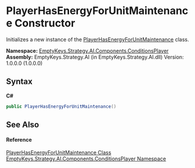 # PlayerHasEnergyForUnitMaintenance Constructor 
 

Initializes a new instance of the <a href="T_EmptyKeys_Strategy_AI_Components_ConditionsPlayer_PlayerHasEnergyForUnitMaintenance">PlayerHasEnergyForUnitMaintenance</a> class.

**Namespace:**&nbsp;<a href="N_EmptyKeys_Strategy_AI_Components_ConditionsPlayer">EmptyKeys.Strategy.AI.Components.ConditionsPlayer</a><br />**Assembly:**&nbsp;EmptyKeys.Strategy.AI (in EmptyKeys.Strategy.AI.dll) Version: 1.0.0.0 (1.0.0.0)

## Syntax

**C#**<br />
``` C#
public PlayerHasEnergyForUnitMaintenance()
```


## See Also


#### Reference
<a href="T_EmptyKeys_Strategy_AI_Components_ConditionsPlayer_PlayerHasEnergyForUnitMaintenance">PlayerHasEnergyForUnitMaintenance Class</a><br /><a href="N_EmptyKeys_Strategy_AI_Components_ConditionsPlayer">EmptyKeys.Strategy.AI.Components.ConditionsPlayer Namespace</a><br />
